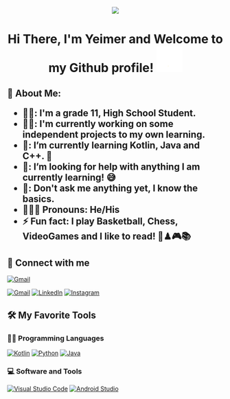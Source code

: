 <div align="center">
<p><img src="https://github.com/abdoachhoubi/abdoachhoubi/blob/main/gifs/bluesky.gif" width="777" /></p>
  
<div align="center">
<h1> Hi There, I'm Yeimer and Welcome to my Github profile! <img src="https://github.com/Kathryn-Jie/Kathryn-Jie/blob/main/wave.gif" width="60"></h1>
  
<div align="left">
<h2>💫 About Me:
  
- 👨‍🎓: I'm a grade 11, High School Student.
- 👨‍💻: I'm currently working on some independent projects to my own learning.
- 📖: I’m currently learning Kotlin, Java and C++. 📲
- 🤔: I’m looking for help with anything I am currently learning! 😅
- 💬: Don't ask me anything yet, I know the basics.
- 👨🏽‍🦱 Pronouns: He/His
- ⚡ Fun fact: I play Basketball, Chess, VideoGames and I like to read! 🏀♟🎮📚
</h2>

## 🤝 Connect with me
[<img src="https://img.shields.io/badge/Gmail-D14836?style=for-the-badge&logo=gmail&logoColor=white" alt="Gmail">](yeimercastilloprado@gmail.com)
<p align="left">
	<a href="yeimercastilloprado@gmail.com"><img img src="https://img.shields.io/badge/Gmail-D14836?style=for-the-badge&logo=gmail&logoColor=white" alt="Gmail"/></a>
	<a href="https://www.linkedin.com/in/yeimer-santiago-castillo-prado-084234346/"><img src="https://img.shields.io/badge/linkedin-%230077B5.svg?style=for-the-badge&logo=linkedin&logoColor=white" alt="LinkedIn"/></a>
        <a href="https://www.instagram.com/dremurrrr/"><img src="https://img.shields.io/badge/Instagram-%23E4405F.svg?style=for-the-badge&logo=Instagram&logoColor=white" alt="Instagram"/></a> 
</p>

## 🛠️ My Favorite Tools

### 👨‍💻 Programming Languages

<p>
    <a href="https://github.com/Yeimer-Santiago-Castillo"><img alt="Kotlin" src="https://img.shields.io/badge/kotlin-%237F52FF.svg?style=for-the-badge&logo=kotlin&logoColor=white"></a>
    <a href="https://github.com/Yeimer-Santiago-Castillo"><img alt="Python" src="https://img.shields.io/badge/python-3670A0?style=for-the-badge&logo=python&logoColor=ffdd54"></a>
    <a href="https://github.com/Yeimer-Santiago-Castillo"><img alt="Java" src="https://img.shields.io/badge/java-%23ED8B00.svg?style=for-the-badge&logo=openjdk&logoColor=white"></a>
</p>

### 💻 Software and Tools

<p>
    <a href="https://github.com/Yeimer-Santiago-Castillo"><img alt="Visual Studio Code" src="https://img.shields.io/badge/Visual%20Studio%20Code-0078d7.svg?style=for-the-badge&logo=visual-studio-code&logoColor=white"></a>
  <a href="https://github.com/Yeimer-Santiago-Castillo"><img alt="Android Studio" src="https://img.shields.io/badge/android%20studio-346ac1?style=for-the-badge&logo=android%20studio&logoColor=white"></a>
</p>
